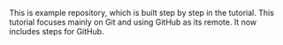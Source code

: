 This is example repository, which is built step by step in the tutorial.
This tutorial focuses mainly on Git and using GitHub as its remote.
It now includes steps for GitHub.

